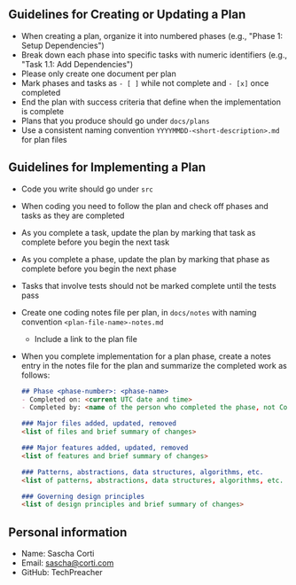 ## Guidelines for Creating or Updating a Plan

- When creating a plan, organize it into numbered phases (e.g., "Phase 1: Setup Dependencies")
- Break down each phase into specific tasks with numeric identifiers (e.g., "Task 1.1: Add Dependencies")
- Please only create one document per plan
- Mark phases and tasks as `- [ ]` while not complete and `- [x]` once completed
- End the plan with success criteria that define when the implementation is complete
- Plans that you produce should go under `docs/plans`
- Use a consistent naming convention `YYYYMMDD-<short-description>.md` for plan files

## Guidelines for Implementing a Plan

- Code you write should go under `src`
- When coding you need to follow the plan and check off phases and tasks as they are completed
- As you complete a task, update the plan by marking that task as complete before you begin the next task
- As you complete a phase, update the plan by marking that phase as complete before you begin the next phase
- Tasks that involve tests should not be marked complete until the tests pass
- Create one coding notes file per plan, in `docs/notes` with naming convention `<plan-file-name>-notes.md`
   - Include a link to the plan file
- When you complete implementation for a plan phase, create a notes entry in the notes file for the plan and summarize the completed work as follows:

   ```markdown
   ## Phase <phase-number>: <phase-name>
   - Completed on: <current UTC date and time>
   - Completed by: <name of the person who completed the phase, not Copilot>

   ### Major files added, updated, removed
   <list of files and brief summary of changes>

   ### Major features added, updated, removed
   <list of features and brief summary of changes>

   ### Patterns, abstractions, data structures, algorithms, etc.
   <list of patterns, abstractions, data structures, algorithms, etc. and brief summary of changes>

   ### Governing design principles
   <list of design principles and brief summary of changes>

## Personal information
- Name: Sascha Corti
- Email: sascha@corti.com
- GitHub: TechPreacher
